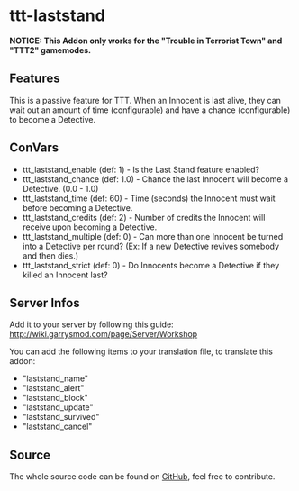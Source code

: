 # ttt-laststand

**NOTICE: This Addon only works for the "Trouble in Terrorist Town" and "TTT2" gamemodes.**

## Features

This is a passive feature for TTT. When an Innocent is last alive, they can wait out an amount of time (configurable) and have a chance (configurable) to become a Detective.

## ConVars

- ttt_laststand_enable (def: 1) - Is the Last Stand feature enabled?
- ttt_laststand_chance (def: 1.0) - Chance the last Innocent will become a Detective. (0.0 - 1.0)
- ttt_laststand_time (def: 60) - Time (seconds) the Innocent must wait before becoming a Detective.
- ttt_laststand_credits (def: 2) - Number of credits the Innocent will receive upon becoming a Detective.
- ttt_laststand_multiple (def: 0) - Can more than one Innocent be turned into a Detective per round? (Ex: If a new Detective revives somebody and then dies.)
- ttt_laststand_strict (def: 0) - Do Innocents become a Detective if they killed an Innocent last?

## Server Infos
Add it to your server by following this guide: http://wiki.garrysmod.com/page/Server/Workshop

You can add the following items to your translation file, to translate this addon:
- "laststand_name"
- "laststand_alert"
- "laststand_block"
- "laststand_update"
- "laststand_survived"
- "laststand_cancel"

## Source
The whole source code can be found on [GitHub](https://github.com/gmod-workshop/ttt-laststand), feel free to contribute.

